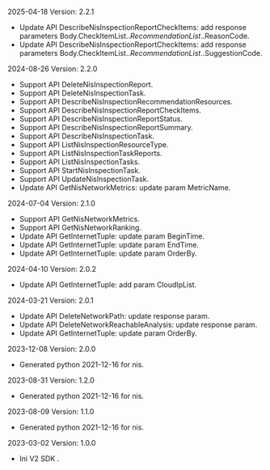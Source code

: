 2025-04-18 Version: 2.2.1
- Update API DescribeNisInspectionReportCheckItems: add response parameters Body.CheckItemList.$.RecommendationList.$.ReasonCode.
- Update API DescribeNisInspectionReportCheckItems: add response parameters Body.CheckItemList.$.RecommendationList.$.SuggestionCode.


2024-08-26 Version: 2.2.0
- Support API DeleteNisInspectionReport.
- Support API DeleteNisInspectionTask.
- Support API DescribeNisInspectionRecommendationResources.
- Support API DescribeNisInspectionReportCheckItems.
- Support API DescribeNisInspectionReportStatus.
- Support API DescribeNisInspectionReportSummary.
- Support API DescribeNisInspectionTask.
- Support API ListNisInspectionResourceType.
- Support API ListNisInspectionTaskReports.
- Support API ListNisInspectionTasks.
- Support API StartNisInspectionTask.
- Support API UpdateNisInspectionTask.
- Update API GetNisNetworkMetrics: update param MetricName.


2024-07-04 Version: 2.1.0
- Support API GetNisNetworkMetrics.
- Support API GetNisNetworkRanking.
- Update API GetInternetTuple: update param BeginTime.
- Update API GetInternetTuple: update param EndTime.
- Update API GetInternetTuple: update param OrderBy.


2024-04-10 Version: 2.0.2
- Update API GetInternetTuple: add param CloudIpList.


2024-03-21 Version: 2.0.1
- Update API DeleteNetworkPath: update response param.
- Update API DeleteNetworkReachableAnalysis: update response param.
- Update API GetInternetTuple: update param OrderBy.


2023-12-08 Version: 2.0.0
- Generated python 2021-12-16 for nis.

2023-08-31 Version: 1.2.0
- Generated python 2021-12-16 for nis.

2023-08-09 Version: 1.1.0
- Generated python 2021-12-16 for nis.

2023-03-02 Version: 1.0.0
- Ini V2 SDK .

